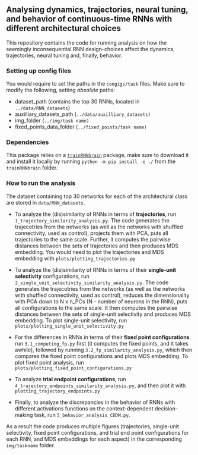 ## Analysing dynamics, trajectories, neural tuning, and behavior of continuous-time RNNs with different architectural choices

This repository contains the code for running analysis on how the seemingly inconsequential RNN design-choices affect the dynamics, trajectories, neural tuning and, finally, behavior.

### Setting up config files

You would require to set the paths in the `congigs/task` files.
Make sure to modify the following, setting *absolute* paths:

- dataset_path (contains the top 30 RNNs, located in `../data/RNN_datasets`)
- auxilliary_datasets_path (`../data/auxilliary_datasets)`
- img_folder (`../img/task name)`
- fixed_points_data_folder (`../fixed_points/task name)`

### Dependencies

This package relies on a [`trainRNNbrain`](link) package, make sure to download it and install it locally by running `python -m pip install -e ./` from the `trainRNNbrain` folder.

### How to run the analysis

The dataset containing top 30 networks for each of the architectural class are stored in `data/RNN_datasets`.

- To analyze the (dis)similarity of RNNs in terms of **trajectories**, run `1_trajectory_similarity_analysis.py`.
The code generates the trajecotries from the networks (as well as the networks with shuffled connectivity, used as control), projects them with PCA, puts all trajectories to the same scale. Further, it computes the pairwise distances between the sets of trajectories and then produces MDS embedding. You would need to plot the trajectories and MDS embedding with `plots/plotting_trajectories.py`

- To analyze the (dis)similarity of RNNs in terms of their **single-unit selectivity** configurations, run `2_single_unit_selectivity_similarity_analysis.py`.
The code generates the trajecotries from the networks (as well as the networks with shuffled connectivity, used as control), reduces the dimensionality with PCA down to N x n_PCs (N - number of neurons in the RNN), puts all configurations to the same scale. It then computes the pairwise distances between the sets of single-unit selectivity and produces MDS embedding.
To plot single-unit selectivity, run `plots/plotting_single_unit_selectivity.py`

- For the differences in RNNs in terms of their **fixed point configurations** run `3.1_computing_fp.py` first (it computes the fixed points, and it takes awhile), followed by running `3.2_fp_similarity_analysis.py`, which then compares the fixed point configurations and plots MDS embedding.
To plot fixed point analysis, run `plots/plotting_fixed_point_configurations.py`

- To analyze **trial endpoint configurations**, run `4_trajectory_endpoints_similarity_analysis.py`, and then plot it with `plotting_trajectory_endpoints.py`

- Finally, to analyze the discrepancies in the behavior of RNNs with different activations functions on the context-dependent decision-making task, run `5_behavior_analysis_CDDM.py`.

As a result the code produces multiple figures (trajectories, single-unit selectivity, fixed point configurations, and trial end point configurations for each RNN, and MDS embeddings for each aspect) in the corresponding `img/taskname` folder.






 




